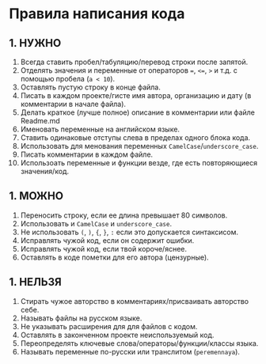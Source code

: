 # Правила написания кода

## 1. **НУЖНО**

   1. Всегда cтавить пробел/табуляцию/перевод строки после запятой.
   1. Отделять значения и переменные от операторов `=`, `<=`, `>` и т.д. с помощью пробела (`a < 10`).
   1. Оставлять пустую строку в конце файла.
   1. Писать в каждом проекте/гисте имя автора, организацию и дату (в комментарии в начале файла).
   1. Делать краткое (лучше полное) описание в комментарии или файле Readme.md
   1. Именовать переменные на английском языке.
   1. Ставить одинаковые отступы слева в пределах одного блока кода.
   1. Использовать для менования переменных `CamelCase`/`underscore_case`.
   1. Писать комментарии в каждом файле.
   1. Использоать переменные и функции везде, где есть повторяющиеся значения/код.


## 1. **МОЖНО**

  1. Переносить строку, если ее длина превышает 80 символов.
  1. Использовать и `CamelCase` и `underscore_case`.
  1. Не использовать `(`, `)`, `{`, `}`, `:` если это допускается синтаксисом.
  1. Исправлять чужой код, если он содержит ошибки.
  1. Исправлять чужой код, если твой короче/яснее.
  1. Оставлять в коде пометки для его автора (цензурные).



## 1. **НЕЛЬЗЯ**

  1. Стирать чужое авторство в комментариях/присваивать авторство себе.
  1. Называть файлы на русском языке.
  1. Не указывать расширения для для файлов с кодом.
  1. Оставлять в законченном проекте неиспользуемый код.
  1. Переопределять ключевые слова/операторы/функции/классы языка.
  1. Называть переменные по-русски или транслитом (`peremennaya`). 

